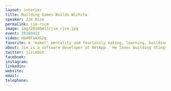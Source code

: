 ```yaml
---
layout: interior
title: Building Games Builds Wichita
speaker: Jim Rice
permalink: jim-rice
image: img/20160413/jim_rice.jpg
event: 20160413
video: H84RFaAXG2g
favorite: A 'maker' mentality and fearlessly making, learning, building and fighting above our 'weight class.'
about: Jim is a software developer at NetApp.  He loves building things, especially his family.  Jim founded and coordinates [ictgamejam.com](http://ictgamejam.com) and other game development events for [devict.org](http://devict.org).
twitter: jiiimbot
facebook:
instagram:
linkedin:
website:
email:
telephone:
---
```

